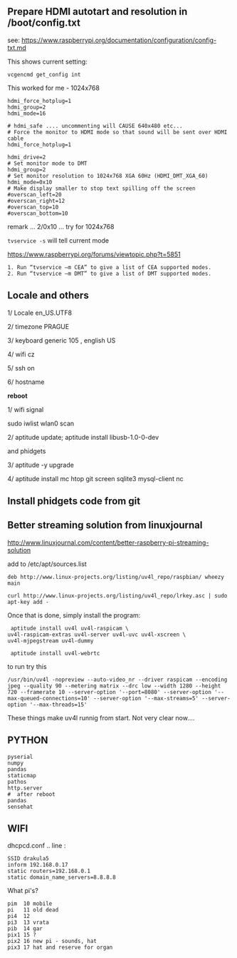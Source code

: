 Prepare HDMI autotart and resolution  in /boot/config.txt
-------------------------------------------------


see: https://www.raspberrypi.org/documentation/configuration/config-txt.md

This shows current setting:
```
vcgencmd get_config int
```

This worked for me - 1024x768
```
hdmi_force_hotplug=1
hdmi_group=2
hdmi_mode=16
```

```
# hdmi_safe .... uncommenting will CAUSE 640x480 etc...
# Force the monitor to HDMI mode so that sound will be sent over HDMI cable
hdmi_force_hotplug=1

hdmi_drive=2
# Set monitor mode to DMT
hdmi_group=2
# Set monitor resolution to 1024x768 XGA 60Hz (HDMI_DMT_XGA_60)
hdmi_mode=0x10
# Make display smaller to stop text spilling off the screen
#overscan_left=20
#overscan_right=12
#overscan_top=10
#overscan_bottom=10
```

remark ... 2/0x10 ... try for 1024x768

`tvservice -s` will tell current mode


https://www.raspberrypi.org/forums/viewtopic.php?t=5851

```
1. Run “tvservice –m CEA” to give a list of CEA supported modes.
2. Run “tvservice –m DMT” to give a list of DMT supported modes.
```

 Locale and others
---------------------

1/ Locale  en_US.UTF8

2/ timezone PRAGUE

3/ keyboard generic 105 ,  english US

4/ wifi cz

5/ ssh on

6/ hostname

**reboot**

1/ wifi signal

   sudo iwlist wlan0 scan

2/ aptitude update; aptitude install libusb-1.0-0-dev

  and phidgets

3/ aptitude -y upgrade

4/ aptitude install mc htop git screen sqlite3 mysql-client nc


 Install phidgets code from git
----------------------------------




 Better streaming solution from linuxjournal 
 --------------------------------------------
 http://www.linuxjournal.com/content/better-raspberry-pi-streaming-solution
 

add to /etc/apt/sources.list
```
deb http://www.linux-projects.org/listing/uv4l_repo/raspbian/ wheezy main
```

```
curl http://www.linux-projects.org/listing/uv4l_repo/lrkey.asc | sudo apt-key add -
```

Once that is done, simply install the program:

```
 aptitude install uv4l uv4l-raspicam \
uv4l-raspicam-extras uv4l-server uv4l-uvc uv4l-xscreen \
uv4l-mjpegstream uv4l-dummy

 aptitude install uv4l-webrtc
```

to run try this

```
/usr/bin/uv4l -nopreview --auto-video_nr --driver raspicam --encoding jpeg --quality 90 --metering matrix --drc low --width 1280 --height 720 --framerate 10 --server-option '--port=8080' --server-option '--max-queued-connections=10' --server-option '--max-streams=5' --server-option '--max-threads=15'
```
These things make uv4l runnig from start. Not very clear now....



PYTHON
-----------
```
pyserial
numpy
pandas
staticmap
pathos
http.server
#  after reboot
pandas
sensehat
```


WIFI
--------

dhcpcd.conf .. line :
```
SSID drakula5
inform 192.168.0.17
static routers=192.168.0.1
static domain_name_servers=8.8.8.8
```
What pi's?
```
pim  10 mobile
pi   11 old dead
pi4  12 
pi3  13 vrata
pib  14 gar
pix1 15 ?
pix2 16 new pi - sounds, hat
pix3 17 hat and reserve for organ
```

